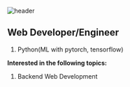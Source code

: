 ![header](https://capsule-render.vercel.app/api?type=waving&color=auto&height=210&section=header&text=Minseung-Kang&fontSize=70)

<div>
  <h2>
    Web Developer/Engineer
<!--     (<del><a href="[https://donowhy.github.io/]">More About Me</a></del>) -->
  </h2>
  <ol>
    <li>Python(ML with pytorch, tensorflow)</li>
  </ol>
  <p><strong>Interested in the following topics:</strong></p>
  <ol>
    <li>Backend Web Development</li>
    </li>
    
  </ol>
</div>
